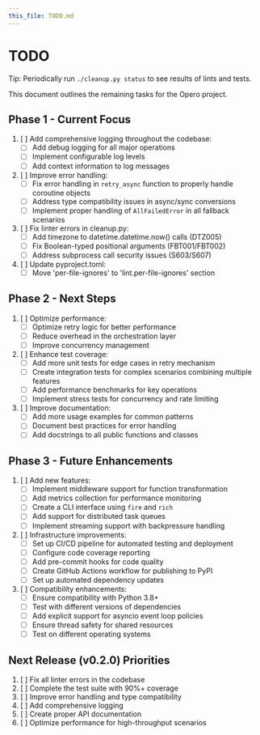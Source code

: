 ```yaml
---
this_file: TODO.md
---
```


# TODO

Tip: Periodically run `./cleanup.py status` to see results of lints and tests.

This document outlines the remaining tasks for the Opero project.

## Phase 1 - Current Focus

1. [ ] Add comprehensive logging throughout the codebase:
   - [ ] Add debug logging for all major operations
   - [ ] Implement configurable log levels
   - [ ] Add context information to log messages

2. [ ] Improve error handling:
   - [ ] Fix error handling in `retry_async` function to properly handle coroutine objects
   - [ ] Address type compatibility issues in async/sync conversions
   - [ ] Implement proper handling of `AllFailedError` in all fallback scenarios

3. [ ] Fix linter errors in cleanup.py:
   - [ ] Add timezone to datetime.datetime.now() calls (DTZ005)
   - [ ] Fix Boolean-typed positional arguments (FBT001/FBT002)
   - [ ] Address subprocess call security issues (S603/S607)

4. [ ] Update pyproject.toml:
   - [ ] Move 'per-file-ignores' to 'lint.per-file-ignores' section

## Phase 2 - Next Steps

1. [ ] Optimize performance:
   - [ ] Optimize retry logic for better performance
   - [ ] Reduce overhead in the orchestration layer
   - [ ] Improve concurrency management

2. [ ] Enhance test coverage:
   - [ ] Add more unit tests for edge cases in retry mechanism
   - [ ] Create integration tests for complex scenarios combining multiple features
   - [ ] Add performance benchmarks for key operations
   - [ ] Implement stress tests for concurrency and rate limiting

3. [ ] Improve documentation:
   - [ ] Add more usage examples for common patterns
   - [ ] Document best practices for error handling
   - [ ] Add docstrings to all public functions and classes

## Phase 3 - Future Enhancements

1. [ ] Add new features:
   - [ ] Implement middleware support for function transformation
   - [ ] Add metrics collection for performance monitoring
   - [ ] Create a CLI interface using `fire` and `rich`
   - [ ] Add support for distributed task queues
   - [ ] Implement streaming support with backpressure handling

2. [ ] Infrastructure improvements:
   - [ ] Set up CI/CD pipeline for automated testing and deployment
   - [ ] Configure code coverage reporting
   - [ ] Add pre-commit hooks for code quality
   - [ ] Create GitHub Actions workflow for publishing to PyPI
   - [ ] Set up automated dependency updates

3. [ ] Compatibility enhancements:
   - [ ] Ensure compatibility with Python 3.8+
   - [ ] Test with different versions of dependencies
   - [ ] Add explicit support for asyncio event loop policies
   - [ ] Ensure thread safety for shared resources
   - [ ] Test on different operating systems

## Next Release (v0.2.0) Priorities

1. [ ] Fix all linter errors in the codebase
2. [ ] Complete the test suite with 90%+ coverage
3. [ ] Improve error handling and type compatibility
4. [ ] Add comprehensive logging
5. [ ] Create proper API documentation
6. [ ] Optimize performance for high-throughput scenarios
